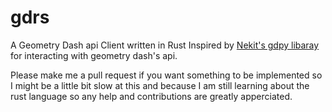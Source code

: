 # gdrs
A Geometry Dash api Client written in Rust Inspired by [Nekit's gdpy libaray](https://github.com/nekitdev/gd.py)
 for interacting with geometry dash's api.

Please make me a pull request if you want something to be implemented so I might be a little bit slow at this and because 
I am still learning about the rust language so any help and contributions are greatly apperciated.



